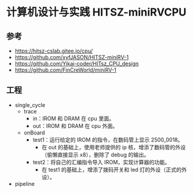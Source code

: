 # 计算机设计与实践 HITSZ-miniRVCPU

## 参考

- https://hitsz-cslab.gitee.io/cpu/
- https://github.com/xyfJASON/HITSZ-miniRV-1
- https://github.com/Yikai-coder/HITsz_CPU_design
- https://github.com/FinCreWorld/miniRV-1

## 工程

- single_cycle
  - trace
    - in：IROM 和 DRAM 在 cpu 里面。
    - out：IROM 和 DRAM 在 cpu 外面。
  - onBoard
    - test1：运行给定的 IROM 的指令，在数码管上显示 2500_0018。
      - 在 out 的基础上，使用老师提供的 ip 核，增添了数码管的外设（偷懒直接显示 x8），删除了 debug 的输出。
    - test2：将自己的汇编指令导入 IROM，实现计算器的功能。
      - 在 test1 的基础上，增添了拨码开关和 led 灯的外设（正式的外设）。
- pipeline

